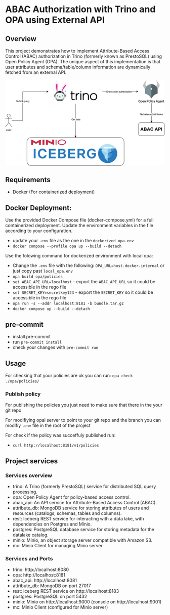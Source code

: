 # ABAC Authorization with Trino and OPA using External API

## Overview

This project demonstrates how to implement Attribute-Based Access Control (ABAC) authorization in Trino (formerly known as PrestoSQL) using Open Policy Agent (OPA). The unique aspect of this implementation is that user attributes and schema/table/column information are dynamically fetched from an external API.

![Architecture](architecture/ABAC_Architecture.png)

## Requirements

- Docker (For containerized deployment)


## Docker Deployment:

Use the provided Docker Compose file (docker-compose.yml) for a full containerized deployment. Update the environment variables in the file according to your configuration.
- update your `.env` file as the one in the `dockerized_opa.env`
- `docker compose --profile opa up --build --detach`

Use the folowing command for dockerized environment with local opa:
- Change the `.env` file with the following: `OPA_URL=host.docker.internal` or just copy past `local_opa.env`
- `opa build opa/policies`
- `set ABAC_API_URL=localhost` - export the `ABAC_API_URL` so it could be accessible in the rego file
- `set SECRET_KEY=secretkey123` - export the `SECRET_KEY` so it could be accessible in the rego file
- `opa run -s --addr localhost:8181 -b bundle.tar.gz`
- `docker compose up --build --detach`

## pre-commit
- install pre-commit
- run `pre-commit install`
- check your changes with `pre-commit run`

## Usage

For checking that your policies are ok you can run:
`opa check ./opa/policies/`

### Publish policy
For publishing the policies you just need to make sure that there in the your git repo


For modifiying opal server to point to your git repo and the branch you can modifiy `.env` file in the root of the project


For check if the policy was succeffuly published run:
- `curl http://localhost:8181/v1/policies`


## Project services

### Services overview
- trino: A Trino (formerly PrestoSQL) service for distributed SQL query processing.
- opa: Open Policy Agent for policy-based access control.
- abac_api: An API service for Attribute-Based Access Control (ABAC).
- attribute_db: MongoDB service for storing attributes of users and resources (catalogs, schemas, tables and columns).
- rest: Iceberg REST service for interacting with a data lake, with dependencies on Postgres and Minio.
- postgres: PostgreSQL database service for storing metadata for the datalake catalog.
- minio: Minio, an object storage server compatible with Amazon S3.
- mc: Minio Client for managing Minio server.

### Services and Ports

- trino: http://localhost:8080
- opa: http://localhost:8181
- abac_api: http://localhost:8081
- attribute_db: MongoDB on port 27017
- rest: Iceberg REST service on http://localhost:8183
- postgres: PostgreSQL on port 5432
- minio: Minio on http://localhost:9000 (console on http://localhost:9001)
- mc: Minio Client (configured for Minio server)


